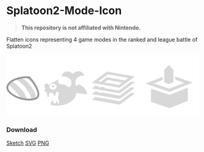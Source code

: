 # Splatoon2-Mode-Icon

>**This repository is not affiliated with Nintendo.**

Flatten icons representing 4 game modes in the ranked and league battle of Splatoon2

![Preview](preview.png)

### Download

[Sketch](https://raw.githubusercontent.com/hi94740/Splatoon2-Mode-Icon/master/splatoon-mode-icon.sketch)    [SVG](https://github.com/hi94740/Splatoon2-Mode-Icon/raw/master/splatoon-mode-icon.svg)   [PNG](https://github.com/hi94740/Splatoon2-Mode-Icon/raw/master/splatoon-mode-icon@2x.png)
